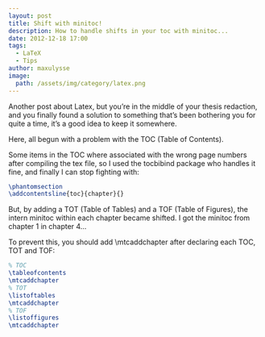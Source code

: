 ```yaml
---
layout: post
title: Shift with minitoc!
description: How to handle shifts in your toc with minitoc...
date: 2012-12-18 17:00
tags:
  - LaTeX
  - Tips
author: maxulysse
image:
  path: /assets/img/category/latex.png
---
```


Another post about Latex, but you’re in the middle of your thesis redaction, and you finally found a solution to something that’s been bothering you for quite a time, it’s a good idea to keep it somewhere.

Here, all begun with a problem with the TOC (Table of Contents).

Some items in the TOC where associated with the wrong page numbers after compiling the tex file, so I used the tocbibind package who handles it fine, and finally I can stop fighting with:
```LaTeX
\phantomsection
\addcontentsline{toc}{chapter}{}
```

But, by adding a TOT (Table of Tables) and a TOF (Table of Figures), the intern minitoc within each chapter became shifted. I got the minitoc from chapter 1 in chapter 4…

To prevent this, you should add \mtcaddchapter after declaring each TOC, TOT and TOF:
```LaTeX
% TOC
\tableofcontents
\mtcaddchapter
% TOT
\listoftables
\mtcaddchapter
% TOF
\listoffigures
\mtcaddchapter
```
